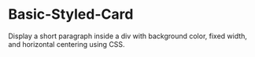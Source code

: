 # Basic-Styled-Card

Display a short paragraph inside a div with background color, fixed width, and horizontal centering using CSS.
